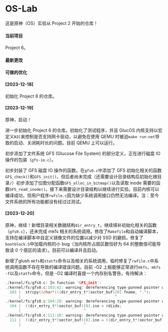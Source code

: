 # OS-Lab

这是原神（OS）实验从 Project 2 开始的仓库！

#### 当前项目

Project 6。

#### 最新更改



#### 可做的优化



#### [2023-12-18]

  初始化 Project 6 的仓库。

#### [2023-12-19]

  原神，启动！

  进一步初始化 Project 6 的仓库。初始化了测试程序，并且 GlucOS 内核支持以宏定义`NIC`来控制是否支持网卡驱动，以避免在使用 QEMU 时被迫`make run-net`导致的启动、关闭耗时长的问题。目前 QEMU 上可以运行。

  初步添加了文件系统 GFS (Glucose File System) 的部分定义，正在进行磁盘 IO 操作的包装（`gfs-io.c`）。

  初步封装了 GFS 磁盘 IO 操作的函数。在`gfs0.c`中添加了 GFS 初始化相关的函数`GFS_check()`和`GFS_init()`，但后者尚未完成（还需要设计目录结构后初始化根目录`/`）初步添加了位图分配函数`GFS_alloc_in_bitmap()`以及读取 inode 需要的函数`GFS_read_inode()`。接下来需要设计目录结构以继续进行实验。目前内核可以编译成功，但用户程序`rwfile.c`因为缺少系统调用接口仍然无法编译。注：至今文件系统的所有功能都没有经过过测试。

#### [2023-12-20]

  原神，继续！新增目录相关数据结构`dir_entry_t`，继续填补初始化相关的函数（`gfs0.c`），还未完成 mkfs 相关的系统调用。修改了`Makefile`和自动编译脚本，支持在编译脚本中自定义镜像文件的位置以减少对 SSD 的磨损。修复了`bootblock.S`中加载内核的小 bug（当内核所占扇区数恰好为 64 的整数倍可能导致读 0 个扇区的请求）。目前可以编译并且启动。

  新增了glush `mkfs`和`statfs`命令以及相关的系统调用，临时修复了`rwfile.c`中系统调用函数不存在导致的编译错误问题。目前 -O2 上板能够正常进行`mkfs`、`mkfs -f`以及`statfs`命令，但是 -O2 编译时喜提一个内存别名警告，有待解决：

```c
./kernel/fs/gfs0.c: In function 'GFS_init':
./kernel/fs/gfs0.c:103:42: warning: dereferencing type-punned pointer will break strict-aliasing rules [-Wstrict-aliasing]
  103 |  strcpy((char*)((dir_entry_t*)sector_buf)[0].fname, ".");
      |                                          ^
./kernel/fs/gfs0.c:104:28: warning: dereferencing type-punned pointer will break strict-aliasing rules [-Wstrict-aliasing]
  104 |  ((dir_entry_t*)sector_buf)[0].ino = rdiidx;
      |                            ^
./kernel/fs/gfs0.c:111:28: warning: dereferencing type-punned pointer will break strict-aliasing rules [-Wstrict-aliasing]
  111 |  ((dir_entry_t*)sector_buf)[0].ino = ((dir_entry_t*)sector_buf)[1].ino
      |                            ^
```

